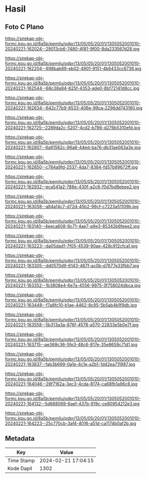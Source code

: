 # Hasil

## Foto C Plano

https://sirekap-obj-formc.kpu.go.id/8a5b/pemilu/pdpr/13/05/05/20/01/1305052001010-20240221-162024--29013cb6-7480-4f81-9f00-8da233567d28.jpg

https://sirekap-obj-formc.kpu.go.id/8a5b/pemilu/pdpr/13/05/05/20/01/1305052001010-20240221-162204--698bab69-eb02-4901-9151-4b6433cc6736.jpg

https://sirekap-obj-formc.kpu.go.id/8a5b/pemilu/pdpr/13/05/05/20/01/1305052001010-20240221-162544--68c38a94-625f-4353-ade0-8bf72141d8cc.jpg

https://sirekap-obj-formc.kpu.go.id/8a5b/pemilu/pdpr/13/05/05/20/01/1305052001010-20240221-162634--642c77b9-8533-406e-99ca-2296dd743180.jpg

https://sirekap-obj-formc.kpu.go.id/8a5b/pemilu/pdpr/13/05/05/20/01/1305052001010-20240221-162725--2289da2c-5207-4cd2-b786-d276b5310efd.jpg

https://sirekap-obj-formc.kpu.go.id/8a5b/pemilu/pdpr/13/05/05/20/01/1305052001010-20240221-162807--6a91562c-96a8-44ed-ba76-db31ae063a3e.jpg

https://sirekap-obj-formc.kpu.go.id/8a5b/pemilu/pdpr/13/05/05/20/01/1305052001010-20240221-162850--c784a9fd-2537-4da7-8364-fd57b89672ff.jpg

https://sirekap-obj-formc.kpu.go.id/8a5b/pemilu/pdpr/13/05/05/20/01/1305052001010-20240221-162932--eca541a2-788e-430f-a2c6-f0d7bd8ebee2.jpg

https://sirekap-obj-formc.kpu.go.id/8a5b/pemilu/pdpr/13/05/05/20/01/1305052001010-20240221-163058--a84a14c7-d72d-45b2-99cf-c7223a51109b.jpg

https://sirekap-obj-formc.kpu.go.id/8a5b/pemilu/pdpr/13/05/05/20/01/1305052001010-20240221-163140--4eeca608-8c71-4ae7-a9e3-85342b6feee2.jpg

https://sirekap-obj-formc.kpu.go.id/8a5b/pemilu/pdpr/13/05/05/20/01/1305052001010-20240221-163223--da05dad1-7f05-4539-90ae-428c912cfca1.jpg

https://sirekap-obj-formc.kpu.go.id/8a5b/pemilu/pdpr/13/05/05/20/01/1305052001010-20240221-163305--dd0570d9-6143-467f-ac0b-d7677e33fbb7.jpg

https://sirekap-obj-formc.kpu.go.id/8a5b/pemilu/pdpr/13/05/05/20/01/1305052001010-20240221-163352--1b3808e4-6e7a-4556-9975-3f758024dbca.jpg

https://sirekap-obj-formc.kpu.go.id/8a5b/pemilu/pdpr/13/05/05/20/01/1305052001010-20240221-163448--f7a8fc10-b1ae-4462-8c95-5b5ab4b1f9db.jpg

https://sirekap-obj-formc.kpu.go.id/8a5b/pemilu/pdpr/13/05/05/20/01/1305052001010-20240221-163558--5b313a3a-876f-4578-a570-22833e5b0e7f.jpg

https://sirekap-obj-formc.kpu.go.id/8a5b/pemilu/pdpr/13/05/05/20/01/1305052001010-20240221-163715--ae369c36-5fe3-48c6-817e-35e8659c71d1.jpg

https://sirekap-obj-formc.kpu.go.id/8a5b/pemilu/pdpr/13/05/05/20/01/1305052001010-20240221-163837--fab3b699-0a1e-4c1e-a2b1-1d42ea711987.jpg

https://sirekap-obj-formc.kpu.go.id/8a5b/pemilu/pdpr/13/05/05/20/01/1305052001010-20240221-164046--28f7162a-3ec3-4cda-8174-ca68fb1a96c8.jpg

https://sirekap-obj-formc.kpu.go.id/8a5b/pemilu/pdpr/13/05/05/20/01/1305052001010-20240221-164132--5d668069-6aef-437b-919c-ce80954212e3.jpg

https://sirekap-obj-formc.kpu.go.id/8a5b/pemilu/pdpr/13/05/05/20/01/1305052001010-20240221-164223--25c770cb-3af4-4016-a51d-ca1174b0af2b.jpg


## Metadata

| Key        | Value               |
| ---------- | ------------------- |
| Time Stamp | 2024-02-21 17:04:15 |
| Kode Dapil | 1302                |



